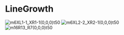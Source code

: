 # LineGrowth

![m6XL1-1_XR1-1(0,0,0)t50](https://user-images.githubusercontent.com/70156943/233766837-47cb6d34-c398-48e4-a642-beb0fa275332.png)
![m6XL2-2_XR2-1(0,0,0)t50](https://user-images.githubusercontent.com/70156943/233766843-23b9b1ba-48e3-4f40-a055-81fc93359dcc.png)
![m16R13_R7(0,0,0)t50](https://user-images.githubusercontent.com/70156943/233766872-86545a44-8fe2-4a4c-ad5b-93b3bb4579ea.png)
